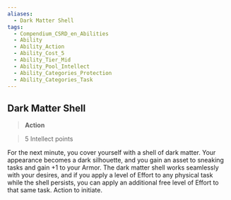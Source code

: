 ```yaml
---
aliases:
  - Dark Matter Shell
tags:
  - Compendium_CSRD_en_Abilities
  - Ability
  - Ability_Action
  - Ability_Cost_5
  - Ability_Tier_Mid
  - Ability_Pool_Intellect
  - Ability_Categories_Protection
  - Ability_Categories_Task
---
```

  
    
## Dark Matter Shell    
>**Action**    
>5 Intellect points  
    
For the next minute, you cover yourself with a shell of dark matter. Your appearance becomes a dark silhouette, and you gain an asset to sneaking tasks and gain +1 to your Armor. The dark matter shell works seamlessly with your desires, and if you apply a level of Effort to any physical task while the shell persists, you can apply an additional free level of Effort to that same task. Action to initiate.